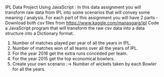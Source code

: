 IPL Data Project Using JavaScript :
In this data assignment you will transform raw data from IPL into some scenarios that will convey some meaning / analysis. For each part of this assignment you will have 2 parts -
Download both csv files from https://www.kaggle.com/manasgarg/ipl
Code a JavaScript program that will transform the raw csv data into a data structure into a Dictionary format.

1. Number of matches played per year of all the years in IPL.
2. Number of matches won of all teams over all the years of IPL.
3. For the year 2016 get the extra runs conceded per team.
4. For the year 2015 get the top economical bowlers.
5. Create your own scenario :-> Number of wickets taken by each Bowler for all the years.
